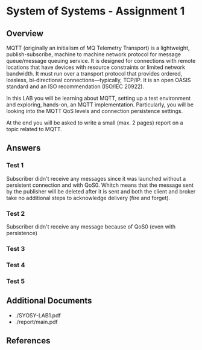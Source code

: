 # System of Systems - Assignment 1
## Overview

MQTT (originally an initialism of MQ Telemetry Transport) is a lightweight, publish-subscribe, machine to machine network protocol for message queue/message queuing service. It is designed for connections with remote locations that have devices with resource constraints or limited network bandwidth. It must run over a transport protocol that provides ordered, lossless, bi-directional connections—typically, TCP/IP. It is an open OASIS standard and an ISO recommendation (ISO/IEC 20922).

In this LAB you will be learning about MQTT, setting up a test environment and exploring,
hands-on, an MQTT implementation. Particularly, you will be looking into the MQTT QoS levels and connection persistence settings.

At the end you will be asked to write a small (max. 2 pages) report on a topic related to MQTT.

## Answers
### Test 1
Subscriber didn't receive any messages since it was launched without a persistent connection and with QoS0. Whitch means that the message sent by the publisher will be deleted after it is sent and both the client and broker take no additional steps to acknowledge delivery (fire and forget).

### Test 2
Subscriber didn't receive any message because of QoS0 (even with persistence)

### Test 3

### Test 4

### Test 5

## Additional Documents
- ./SYOSY-LAB1.pdf
- ./report/main.pdf

## References